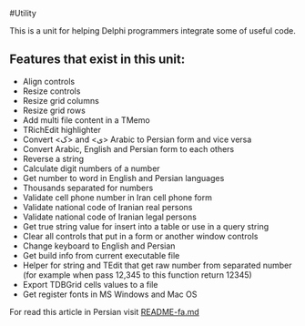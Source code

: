 #Utility

This is a unit for helping Delphi programmers integrate some of useful code.

## Features that exist in this unit:
- Align controls
- Resize controls
- Resize grid columns
- Resize grid rows
- Add multi file content in a TMemo
- TRichEdit highlighter
- Convert <ک> and <ی> Arabic to Persian form and vice versa
- Convert Arabic, English and Persian form to each others
- Reverse a string
- Calculate digit numbers of a number
- Get number to word in English and Persian languages
- Thousands separated for numbers
- Validate cell phone number in Iran cell phone form
- Validate national code of Iranian real persons
- Validate national code of Iranian legal persons
- Get true string value for insert into a table or use in a query string
-  Clear all controls that put in a form or another window controls
- Change keyboard to English and Persian
- Get build info from current executable file
- Helper for string and TEdit that get raw number from separated number (for example when pass 12,345 to this function return 12345)
- Export TDBGrid cells values to a file
- Get register fonts in MS Windows and Mac OS


For read this article in Persian visit [README-fa.md](https://github.com/mydeveloping/Utility/blob/master/README-fa.md)
